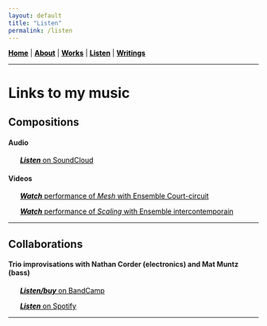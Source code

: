 ```yaml
---
layout: default
title: "Listen"
permalink: /listen
---
```


<a href="/" style="color: black">**Home**</a> | <a href="/about" style="color: black">**About**</a> | <a href="/works" style="color: black">**Works**</a> | <a href="/listen" style="color: black">**Listen**</a> | <a href="/writings" style="color: black">**Writings**</a>

***

# Links to my music

## Compositions

#### Audio

&nbsp; &nbsp; &nbsp;  <a href="https://soundcloud.com/matthewtmonaco" style="color: black">***Listen*** on SoundCloud</a> 

#### Videos

&nbsp; &nbsp; &nbsp;  <a href="https://www.youtube.com/watch?v=RuL0ushx5a0&list=RDRuL0ushx5a0&start_radio=1&ab_channel=Royaumont" style="color: black">***Watch*** performance of *Mesh* with Ensemble Court-circuit</a> 

&nbsp; &nbsp; &nbsp;  <a href="https://www.youtube.com/watch?v=t6OVz_XPd8w&list=RDt6OVz_XPd8w&start_radio=1&ab_channel=MatthewMonaco" style="color: black">***Watch*** performance of *Scaling* with Ensemble intercontemporain</a> 

***

## Collaborations

#### Trio improvisations with Nathan Corder (electronics) and Mat Muntz (bass)

&nbsp; &nbsp; &nbsp;  <a href="https://cmmtrio.bandcamp.com/album/live-in-berkeley" style="color: black">***Listen/buy*** on BandCamp</a> 

&nbsp; &nbsp; &nbsp;  <a href="https://open.spotify.com/album/4iauZxL3PfG5TKyKZJAsPs?si=DTq-50U7TKGEM1J9oOs-fg" style="color: black">***Listen*** on Spotify</a> 

***
